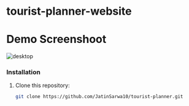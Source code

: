 # tourist-planner-website
# Demo Screenshoot
![desktop](https://github.com/user-attachments/assets/c9f267d8-9d88-4217-826f-127a4a8df40f)



### Installation

1. Clone this repository:
   ```bash
   git clone https://github.com/JatinSarwa10/tourist-planner.git
